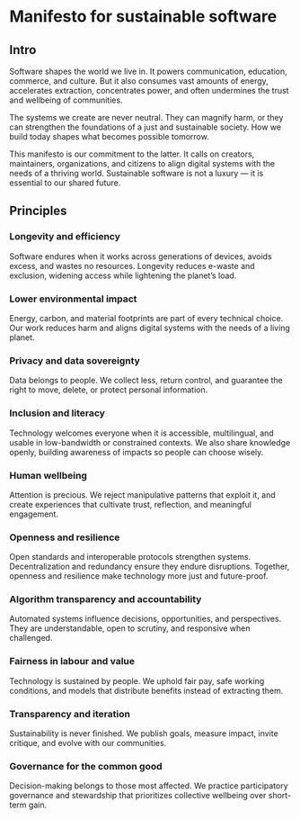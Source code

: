 # Manifesto for sustainable software

## Intro

Software shapes the world we live in. It powers communication, education, commerce, and culture. But it also consumes vast amounts of energy, accelerates extraction, concentrates power, and often undermines the trust and wellbeing of communities.  

The systems we create are never neutral. They can magnify harm, or they can strengthen the foundations of a just and sustainable society. How we build today shapes what becomes possible tomorrow.  

This manifesto is our commitment to the latter. It calls on creators, maintainers, organizations, and citizens to align digital systems with the needs of a thriving world. Sustainable software is not a luxury — it is essential to our shared future.  

## Principles

### Longevity and efficiency

Software endures when it works across generations of devices, avoids excess, and wastes no resources. Longevity reduces e-waste and exclusion, widening access while lightening the planet’s load.  

### Lower environmental impact

Energy, carbon, and material footprints are part of every technical choice. Our work reduces harm and aligns digital systems with the needs of a living planet.  

### Privacy and data sovereignty

Data belongs to people. We collect less, return control, and guarantee the right to move, delete, or protect personal information.  

### Inclusion and literacy

Technology welcomes everyone when it is accessible, multilingual, and usable in low-bandwidth or constrained contexts. We also share knowledge openly, building awareness of impacts so people can choose wisely.  

### Human wellbeing

Attention is precious. We reject manipulative patterns that exploit it, and create experiences that cultivate trust, reflection, and meaningful engagement.  

### Openness and resilience

Open standards and interoperable protocols strengthen systems. Decentralization and redundancy ensure they endure disruptions. Together, openness and resilience make technology more just and future-proof.  

### Algorithm transparency and accountability

Automated systems influence decisions, opportunities, and perspectives. They are understandable, open to scrutiny, and responsive when challenged.  

### Fairness in labour and value

Technology is sustained by people. We uphold fair pay, safe working conditions, and models that distribute benefits instead of extracting them.  

### Transparency and iteration

Sustainability is never finished. We publish goals, measure impact, invite critique, and evolve with our communities.  

### Governance for the common good

Decision-making belongs to those most affected. We practice participatory governance and stewardship that prioritizes collective wellbeing over short-term gain.
